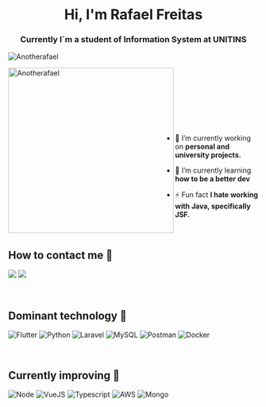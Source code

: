 <h1 align="center">Hi, I'm Rafael Freitas</h1>
<h3 align="center">Currently I´m a student of Information System at UNITINS</h3>

<p align="left"> <img src="https://komarev.com/ghpvc/?username=giovannifranco1&label=Profile%20views&color=0e75b6&style=flat" alt="Anotherafael" /> </p>

<img width="333" align="left" src="https://github-readme-stats.vercel.app/api/top-langs?username=Anotherafael&show_icons=true&locale=en&theme=tokyonight&layout=compact" alt="Anotherafael" />

<br/>
<br/>
<br/>
<br/>
<br/>
<br/>
<br/>

- 🔭 I’m currently working on **personal and university projects.**

- 🌱 I’m currently learning **how to be a better dev**

- ⚡ Fun fact **I hate working with Java, specifically JSF.**

<br/>

## How to contact me 📝

<a href="https://www.linkedin.com/in/rafael-freitas-484639196" target="_blank"><img src="https://img.shields.io/badge/-LinkedIn-%230077B5?style=for-the-badge&logo=linkedin&logoColor=white" target="_blank"></a> 
<a href = "mailto:rafael.afmendonca1994@gmail.com"><img src="https://img.shields.io/badge/-Gmail-%23333?style=for-the-badge&logo=gmail&logoColor=white" target="_blank"></a>

<!-- - 📄 **See my** <a href="https://drive.google.com/file/d/1SFU1fAD3iqwfug6KQPta31-KXAfk1nKQ/view?usp=sharing" alt="Curriculum" target="_blank">curriculum</a> **for more information.** -->

<br/>

## Dominant technology 💪
![Flutter](https://img.shields.io/badge/Flutter-02569B?style=for-the-badge&logo=flutter&logoColor=white)
![Python](https://img.shields.io/badge/Python-3776AB?style=for-the-badge&logo=python&logoColor=white)
![Laravel](https://img.shields.io/badge/laravel%20-%F05340.svg?&style=for-the-badge&color=F05340&logo=laravel&logoColor=white)
![MySQL](https://img.shields.io/badge/MySQL-00000F?style=for-the-badge&logo=mysql&logoColor=white)
![Postman](https://img.shields.io/badge/Postman-FF6C37?style=for-the-badge&logo=Postman&logoColor=white)
![Docker](https://img.shields.io/badge/Docker-2CA5E0?style=for-the-badge&logo=docker&logoColor=white)

<br/>

## Currently improving 📖
![Node](https://img.shields.io/badge/Node.js-43853D?style=for-the-badge&logo=node.js&logoColor=white)
![VueJS](https://img.shields.io/badge/Vue.js-35495E?style=for-the-badge&logo=vue.js&logoColor=4FC08D)
![Typescript](https://img.shields.io/badge/TypeScript-007ACC?style=for-the-badge&logo=typescript&logoColor=white)
![AWS](https://img.shields.io/badge/Amazon_AWS-232F3E?style=for-the-badge&logo=amazon-aws&logoColor=white)
![Mongo](https://img.shields.io/badge/MongoDB-4EA94B?style=for-the-badge&logo=mongodb&logoColor=white)
